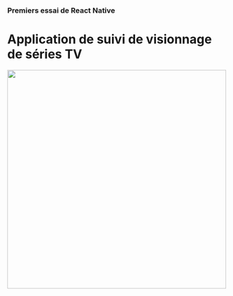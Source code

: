 ### Premiers essai de React Native
# Application de suivi de visionnage de séries TV

<img src = "https://raw.githubusercontent.com/Olivier9925/movieTracker-reactNative/master/demo.png" width="500" />